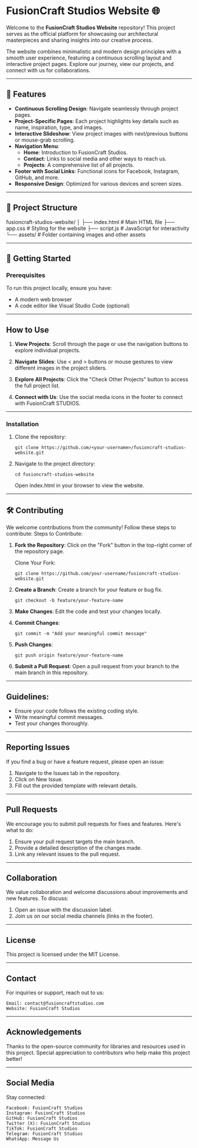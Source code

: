 # FusionCraft Studios Website 🌐

Welcome to the **FusionCraft Studios Website** repository! This project serves as the official platform for showcasing our architectural masterpieces and sharing insights into our creative process. 

The website combines minimalistic and modern design principles with a smooth user experience, featuring a continuous scrolling layout and interactive project pages. Explore our journey, view our projects, and connect with us for collaborations.

---

## 🌟 Features

- **Continuous Scrolling Design**: Navigate seamlessly through project pages.
- **Project-Specific Pages**: Each project highlights key details such as name, inspiration, type, and images.
- **Interactive Slideshow**: View project images with next/previous buttons or mouse-grab scrolling.
- **Navigation Menu**:
  - **Home**: Introduction to FusionCraft Studios.
  - **Contact**: Links to social media and other ways to reach us.
  - **Projects**: A comprehensive list of all projects.
- **Footer with Social Links**: Functional icons for Facebook, Instagram, GitHub, and more.
- **Responsive Design**: Optimized for various devices and screen sizes.

---

## 📂 Project Structure

fusioncraft-studios-website/
│
├── index.html      # Main HTML file
├── app.css         # Styling for the website
├── script.js       # JavaScript for interactivity
└── assets/         # Folder containing images and other assets

---

## 🚀 Getting Started

### Prerequisites
To run this project locally, ensure you have:
- A modern web browser
- A code editor like Visual Studio Code (optional)

---

## How to Use

1. **View Projects**: Scroll through the page or use the navigation buttons to explore individual projects.

2. **Navigate Slides**: Use < and > buttons or mouse gestures to view different images in the project sliders.

3. **Explore All Projects**: Click the "Check Other Projects" button to access the full project list.

4. **Connect with Us**: Use the social media icons in the footer to connect with FusionCraft STUDIOS.

---

### Installation
1. Clone the repository:
   
   `git clone https://github.com/<your-username>/fusioncraft-studios-website.git`

2. Navigate to the project directory:

    `cd fusioncraft-studios-website`

    Open index.html in your browser to view the website.

---

## 🛠️ Contributing

We welcome contributions from the community! Follow these steps to contribute:
Steps to Contribute:

1. **Fork the Repository**:
    Click on the "Fork" button in the top-right corner of the repository page.

    Clone Your Fork:

    `git clone https://github.com/your-username/fusioncraft-studios-website.git`

2. **Create a Branch**: Create a branch for your feature or bug fix.

    `git checkout -b feature/your-feature-name`

3. **Make Changes**: Edit the code and test your changes locally.

4. **Commit Changes**:

    `git commit -m "Add your meaningful commit message"`

5. **Push Changes**:

    `git push origin feature/your-feature-name`

6. **Submit a Pull Request**: Open a pull request from your branch to the main branch in this repository.

---

## Guidelines:

- Ensure your code follows the existing coding style.
- Write meaningful commit messages.
- Test your changes thoroughly.

---

## Reporting Issues

If you find a bug or have a feature request, please open an issue:

1. Navigate to the Issues tab in the repository.
2. Click on New Issue.
3. Fill out the provided template with relevant details.

---

## Pull Requests

We encourage you to submit pull requests for fixes and features. Here's what to do:

1. Ensure your pull request targets the main branch.
2. Provide a detailed description of the changes made.
3. Link any relevant issues to the pull request.

---

## Collaboration

We value collaboration and welcome discussions about improvements and new features. To discuss:

1. Open an issue with the discussion label.
2. Join us on our social media channels (links in the footer).

---

## License

This project is licensed under the MIT License.

---

## Contact

For inquiries or support, reach out to us:

    Email: contact@fusioncraftstudios.com
    Website: FusionCraft Studios

---

## Acknowledgements

  Thanks to the open-source community for libraries and resources used in this project.
  Special appreciation to contributors who help make this project better!

---

## Social Media

Stay connected:

    Facebook: FusionCraft Studios
    Instagram: FusionCraft Studios
    GitHub: FusionCraft Studios
    Twitter (X): FusionCraft Studios
    TikTok: FusionCraft Studios
    Telegram: FusionCraft Studios
    WhatsApp: Message Us

